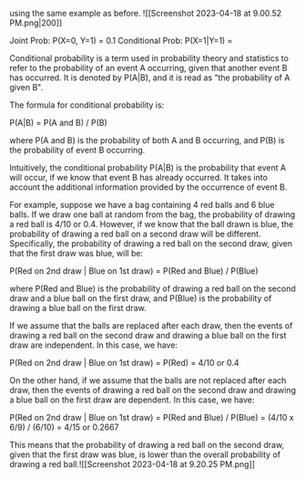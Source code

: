 using the same example as before.
![[Screenshot 2023-04-18 at 9.00.52 PM.png|200]]

Joint Prob: P(X=0, Y=1) = 0.1
Conditional Prob: P(X=1|Y=1) = 

Conditional probability is a term used in probability theory and statistics to refer to the probability of an event A occurring, given that another event B has occurred. It is denoted by P(A|B), and it is read as "the probability of A given B".

The formula for conditional probability is:

P(A|B) = P(A and B) / P(B)

where P(A and B) is the probability of both A and B occurring, and P(B) is the probability of event B occurring.

Intuitively, the conditional probability P(A|B) is the probability that event A will occur, if we know that event B has already occurred. It takes into account the additional information provided by the occurrence of event B.

For example, suppose we have a bag containing 4 red balls and 6 blue balls. If we draw one ball at random from the bag, the probability of drawing a red ball is 4/10 or 0.4. However, if we know that the ball drawn is blue, the probability of drawing a red ball on a second draw will be different. Specifically, the probability of drawing a red ball on the second draw, given that the first draw was blue, will be:

P(Red on 2nd draw | Blue on 1st draw) = P(Red and Blue) / P(Blue)

where P(Red and Blue) is the probability of drawing a red ball on the second draw and a blue ball on the first draw, and P(Blue) is the probability of drawing a blue ball on the first draw.

If we assume that the balls are replaced after each draw, then the events of drawing a red ball on the second draw and drawing a blue ball on the first draw are independent. In this case, we have:

P(Red on 2nd draw | Blue on 1st draw) = P(Red) = 4/10 or 0.4

On the other hand, if we assume that the balls are not replaced after each draw, then the events of drawing a red ball on the second draw and drawing a blue ball on the first draw are dependent. In this case, we have:

P(Red on 2nd draw | Blue on 1st draw) = P(Red and Blue) / P(Blue) = (4/10 x 6/9) / (6/10) = 4/15 or 0.2667

This means that the probability of drawing a red ball on the second draw, given that the first draw was blue, is lower than the overall probability of drawing a red ball.![[Screenshot 2023-04-18 at 9.20.25 PM.png]]